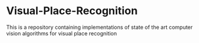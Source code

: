 # Visual-Place-Recognition
This is a repository containing implementations of state of the art computer vision algorithms for visual place recognition
